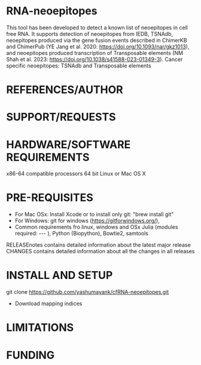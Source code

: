 # RNA-neoepitopes
This tool has been developed to detect a known list of neoepitopes in cell free RNA. It supports detection of neoepitopes from IEDB, TSNAdb, neoepitopes produced via the gene fusion events described in ChimerKB and ChimerPub (YE Jang et al. 2020: https://doi.org/10.1093/nar/gkz1013), and neoepitopes produced transcription of Transposable elements (NM Shah et al. 2023: https://doi.org/10.1038/s41588-023-01349-3). Cancer specific neoepitopes: TSNAdb and Transposable elements

# REFERENCES/AUTHOR

# SUPPORT/REQUESTS

# HARDWARE/SOFTWARE REQUIREMENTS
x86-64 compatible processors
64 bit Linux or Mac OS X

# PRE-REQUISITES
- For Mac OSx:
Install Xcode or to install only git: "brew install git"
- For Windows:
git for windows (https://gitforwindows.org/),
- Common requirements fro linux, windows and OSx
Julia (modules required: --- ), Python (Biopython), Bowtie2, samtools

RELEASEnotes 
contains detailed information about the latest major release CHANGES contains detailed information about all the changes in all releases

# INSTALL AND SETUP
git clone https://github.com/yashumayank/cfRNA-neoepitopes.git
- Download mapping indices


# LIMITATIONS

# FUNDING

